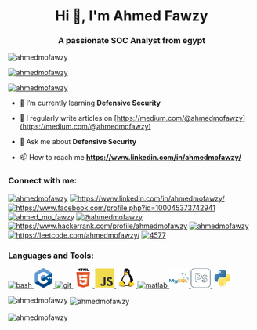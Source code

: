 <h1 align="center">Hi 👋, I'm Ahmed Fawzy</h1>
<h3 align="center">A passionate SOC Analyst from egypt</h3>

<p align="left"> <img src="https://komarev.com/ghpvc/?username=ahmedmofawzy&label=Profile%20views&color=0e75b6&style=flat" alt="ahmedmofawzy" /> </p>

<p align="left"> <a href="https://github.com/ryo-ma/github-profile-trophy"><img src="https://github-profile-trophy.vercel.app/?username=ahmedmofawzy" alt="ahmedmofawzy" /></a> </p>

<p align="left"> <a href="https://twitter.com/ahmedmofawzy" target="blank"><img src="https://img.shields.io/twitter/follow/ahmedmofawzy?logo=twitter&style=for-the-badge" alt="ahmedmofawzy" /></a> </p>

- 🌱 I’m currently learning **Defensive Security**

- 📝 I regularly write articles on [https://medium.com/@ahmedmofawzy](https://medium.com/@ahmedmofawzy)

- 💬 Ask me about **Defensive Security**

- 📫 How to reach me **https://www.linkedin.com/in/ahmedmofawzy/**

<h3 align="left">Connect with me:</h3>
<p align="left">
<a href="https://twitter.com/ahmedmofawzy" target="blank"><img align="center" src="https://raw.githubusercontent.com/rahuldkjain/github-profile-readme-generator/master/src/images/icons/Social/twitter.svg" alt="ahmedmofawzy" height="30" width="40" /></a>
<a href="https://linkedin.com/in/https://www.linkedin.com/in/ahmedmofawzy/" target="blank"><img align="center" src="https://raw.githubusercontent.com/rahuldkjain/github-profile-readme-generator/master/src/images/icons/Social/linked-in-alt.svg" alt="https://www.linkedin.com/in/ahmedmofawzy/" height="30" width="40" /></a>
<a href="https://fb.com/https://www.facebook.com/profile.php?id=100045373742941" target="blank"><img align="center" src="https://raw.githubusercontent.com/rahuldkjain/github-profile-readme-generator/master/src/images/icons/Social/facebook.svg" alt="https://www.facebook.com/profile.php?id=100045373742941" height="30" width="40" /></a>
<a href="https://instagram.com/ahmed_mo_fawzy" target="blank"><img align="center" src="https://raw.githubusercontent.com/rahuldkjain/github-profile-readme-generator/master/src/images/icons/Social/instagram.svg" alt="ahmed_mo_fawzy" height="30" width="40" /></a>
<a href="https://medium.com/@ahmedmofawzy" target="blank"><img align="center" src="https://raw.githubusercontent.com/rahuldkjain/github-profile-readme-generator/master/src/images/icons/Social/medium.svg" alt="@ahmedmofawzy" height="30" width="40" /></a>
<a href="https://www.hackerrank.com/https://www.hackerrank.com/profile/ahmedmofawzy" target="blank"><img align="center" src="https://raw.githubusercontent.com/rahuldkjain/github-profile-readme-generator/master/src/images/icons/Social/hackerrank.svg" alt="https://www.hackerrank.com/profile/ahmedmofawzy" height="30" width="40" /></a>
<a href="https://codeforces.com/profile/ahmedmofawzy" target="blank"><img align="center" src="https://raw.githubusercontent.com/rahuldkjain/github-profile-readme-generator/master/src/images/icons/Social/codeforces.svg" alt="ahmedmofawzy" height="30" width="40" /></a>
<a href="https://www.leetcode.com/https://leetcode.com/ahmedmofawzy/" target="blank"><img align="center" src="https://raw.githubusercontent.com/rahuldkjain/github-profile-readme-generator/master/src/images/icons/Social/leet-code.svg" alt="https://leetcode.com/ahmedmofawzy/" height="30" width="40" /></a>
<a href="https://discord.gg/4577" target="blank"><img align="center" src="https://raw.githubusercontent.com/rahuldkjain/github-profile-readme-generator/master/src/images/icons/Social/discord.svg" alt="4577" height="30" width="40" /></a>
</p>

<h3 align="left">Languages and Tools:</h3>
<p align="left"> <a href="https://www.gnu.org/software/bash/" target="_blank" rel="noreferrer"> <img src="https://www.vectorlogo.zone/logos/gnu_bash/gnu_bash-icon.svg" alt="bash" width="40" height="40"/> </a> <a href="https://www.w3schools.com/cpp/" target="_blank" rel="noreferrer"> <img src="https://raw.githubusercontent.com/devicons/devicon/master/icons/cplusplus/cplusplus-original.svg" alt="cplusplus" width="40" height="40"/> </a> <a href="https://git-scm.com/" target="_blank" rel="noreferrer"> <img src="https://www.vectorlogo.zone/logos/git-scm/git-scm-icon.svg" alt="git" width="40" height="40"/> </a> <a href="https://www.w3.org/html/" target="_blank" rel="noreferrer"> <img src="https://raw.githubusercontent.com/devicons/devicon/master/icons/html5/html5-original-wordmark.svg" alt="html5" width="40" height="40"/> </a> <a href="https://developer.mozilla.org/en-US/docs/Web/JavaScript" target="_blank" rel="noreferrer"> <img src="https://raw.githubusercontent.com/devicons/devicon/master/icons/javascript/javascript-original.svg" alt="javascript" width="40" height="40"/> </a> <a href="https://www.linux.org/" target="_blank" rel="noreferrer"> <img src="https://raw.githubusercontent.com/devicons/devicon/master/icons/linux/linux-original.svg" alt="linux" width="40" height="40"/> </a> <a href="https://www.mathworks.com/" target="_blank" rel="noreferrer"> <img src="https://upload.wikimedia.org/wikipedia/commons/2/21/Matlab_Logo.png" alt="matlab" width="40" height="40"/> </a> <a href="https://www.mysql.com/" target="_blank" rel="noreferrer"> <img src="https://raw.githubusercontent.com/devicons/devicon/master/icons/mysql/mysql-original-wordmark.svg" alt="mysql" width="40" height="40"/> </a> <a href="https://www.photoshop.com/en" target="_blank" rel="noreferrer"> <img src="https://raw.githubusercontent.com/devicons/devicon/master/icons/photoshop/photoshop-line.svg" alt="photoshop" width="40" height="40"/> </a> <a href="https://www.python.org" target="_blank" rel="noreferrer"> <img src="https://raw.githubusercontent.com/devicons/devicon/master/icons/python/python-original.svg" alt="python" width="40" height="40"/> </a> </p>

<p><img align="left" src="https://github-readme-stats.vercel.app/api/top-langs?username=ahmedmofawzy&show_icons=true&locale=en&layout=compact" alt="ahmedmofawzy" /></p>

<p>&nbsp;<img align="center" src="https://github-readme-stats.vercel.app/api?username=ahmedmofawzy&show_icons=true&locale=en" alt="ahmedmofawzy" /></p>

<p><img align="center" src="https://github-readme-streak-stats.herokuapp.com/?user=ahmedmofawzy&" alt="ahmedmofawzy" /></p>
